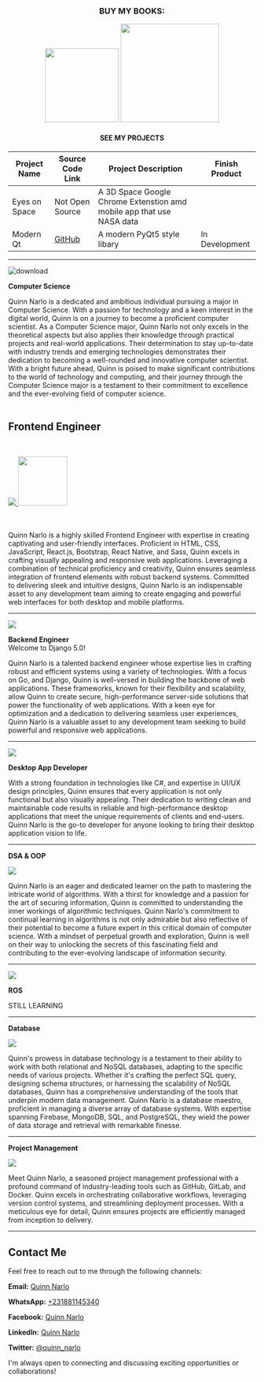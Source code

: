 <div align="center">
  
###  BUY MY BOOKS:

<p align="center">

<img src="https://github.com/pyquinnnarlo/pyquinnnarlo/assets/105549100/e1bdb192-ec77-4d87-b71a-46a3ac3f779e" width="150" />
<img src="https://github.com/pyquinnnarlo/pyquinnnarlo/assets/105549100/31098295-4c9f-4eb0-aeb4-c453e26c3a4f" width="200" />
</p>

#### SEE MY PROJECTS

| Project Name        | Source Code Link                            | Project Description                                    | Finish Product                     |
|---------------------|--------------------------------------------|--------------------------------------------------------|--------------------------------------
| Eyes on Space     | Not Open Source | A 3D Space Google Chrome Extenstion amd mobile app that use NASA data                             |
| Modern Qt         | [GitHub](https://github.com/pyquinnnarlo/modern_qt)    | A modern PyQt5 style libary | In Development




</div>  

<hr />

<div align="left">
  
![download](https://github.com/pyquinnnarlo/pyquinnnarlo/assets/105549100/4900c097-4556-4aea-9e7b-a3ebc3718c40)


</div>

<div align="left">
  
**Computer Science**
</div>
Quinn Narlo is a dedicated and ambitious individual pursuing a major in Computer Science. With a passion for technology and a keen interest in the digital world, Quinn is on a journey to become a proficient computer scientist. As a Computer Science major, Quinn Narlo not only excels in the theoretical aspects but also applies their knowledge through practical projects and real-world applications. Their determination to stay up-to-date with industry trends and emerging technologies demonstrates their dedication to becoming a well-rounded and innovative computer scientist. With a bright future ahead, Quinn is poised to make significant contributions to the world of technology and computing, and their journey through the Computer Science major is a testament to their commitment to excellence and the ever-evolving field of computer science.
</div>
<br />
<br />




## **Frontend Engineer**
<br />
<div align="left">
<p align="left">
  <a href="https://skillicons.dev">
    <img src="https://skillicons.dev/icons?i=html,css,bootstrap,tailwind,sass,js,react,react,next" />
    <img src="https://github.com/pyquinnnarlo/pyquinnnarlo/assets/105549100/05903e8c-47c0-45d6-a4b2-10aa54ceb646" width="100"/>
  </a>
</p>
<div align="left">

<br />
<br />
Quinn Narlo is a highly skilled Frontend Engineer with expertise in creating captivating and user-friendly interfaces. Proficient in HTML, CSS, JavaScript, React.js, Bootstrap, React Native, and Sass, Quinn excels in crafting visually appealing and responsive web applications. Leveraging a combination of technical proficiency and creativity, Quinn ensures seamless integration of frontend elements with robust backend systems. Committed to delivering sleek and intuitive designs, Quinn Narlo is an indispensable asset to any development team aiming to create engaging and powerful web interfaces for both desktop and mobile platforms.
<hr />
</div>

<div align="left">
<p align="left">
  <a href="https://skillicons.dev">
    <img src="https://skillicons.dev/icons?i=django,express,fastapi,spring" />
  </a>
</p>
  


**Backend Engineer**
<br />
Welcome to Django 5.0!

</div>

Quinn Narlo is a talented backend engineer whose expertise lies in crafting robust and efficient systems using a variety of technologies. With a focus on Go, and Django, Quinn is well-versed in building the backbone of web applications. These frameworks, known for their flexibility and scalability, allow Quinn to create secure, high-performance server-side solutions that power the functionality of web applications. With a keen eye for optimization and a dedication to delivering seamless user experiences, Quinn Narlo is a valuable asset to any development team seeking to build powerful and responsive web applications.
<hr />
</div>


<div align="left">

<p align="left">
  <a href="https://skillicons.dev">
    <img src="https://skillicons.dev/icons?i=cs,qt" />
  </a>
</p>

**Desktop App Developer**

With a strong foundation in technologies like C#, and expertise in UI/UX design principles, Quinn ensures that every application is not only functional but also visually appealing. Their dedication to writing clean and maintainable code results in reliable and high-performance desktop applications that meet the unique requirements of clients and end-users. Quinn Narlo is the go-to developer for anyone looking to bring their desktop application vision to life.
<hr />


</div>


<div align="left">
  
**DSA & OOP**

<p align="left">
  <a href="https://skillicons.dev">
    <img src="https://skillicons.dev/icons?i=java,cs,python" />
  </a>
</p>


Quinn Narlo is an eager and dedicated learner on the path to mastering the intricate world of algorithms. With a thirst for knowledge and a passion for the art of securing information, Quinn is committed to understanding the inner workings of algorithmic techniques. Quinn Narlo's commitment to continual learning in algorithms is not only admirable but also reflective of their potential to become a future expert in this critical domain of computer science. With a mindset of perpetual growth and exploration, Quinn is well on their way to unlocking the secrets of this fascinating field and contributing to the ever-evolving landscape of information security.
<hr />

</div>



<div align="left">

<p align="left">
  <a href="https://skillicons.dev">
    <img src="https://skillicons.dev/icons?i=c,cpp,python" />
  </a>
</p>


**ROS**
<br />

STILL LEARNING

<hr />
</div>




<div align="left">
  
**Database**

<p align="left">
  <a href="https://skillicons.dev">
    <img src="https://skillicons.dev/icons?i=postgres,firebase,mongodb,sqlite,redis" />
  </a>
</p>

Quinn's prowess in database technology is a testament to their ability to work with both relational and NoSQL databases, adapting to the specific needs of various projects. Whether it's crafting the perfect SQL query, designing schema structures, or harnessing the scalability of NoSQL databases, Quinn has a comprehensive understanding of the tools that underpin modern data management. Quinn Narlo is a database maestro, proficient in managing a diverse array of database systems. With expertise spanning Firebase, MongoDB, SQL, and PostgreSQL, they wield the power of data storage and retrieval with remarkable finesse.
<hr />

</div>


<div align="left">

  
**Project Management**
<p align="left">
  <a href="https://skillicons.dev">
    <img src="https://skillicons.dev/icons?i=gitlab,github,docker,ngnix" />
  </a>
</p>

Meet Quinn Narlo, a seasoned project management professional with a profound command of industry-leading tools such as GitHub, GitLab, and Docker. Quinn excels in orchestrating collaborative workflows, leveraging version control systems, and streamlining deployment processes. With a meticulous eye for detail, Quinn ensures projects are efficiently managed from inception to delivery.

</div>
<hr />


## Contact Me

Feel free to reach out to me through the following channels:

**Email:** [Quinn Narlo](mailto:pyquinnnarlo@gmail.com)

**WhatsApp:** [+231881145340](tel:+231881145340)

**Facebook:** [Quinn Narlo](https://www.facebook.com/pyquinnnarlo)

**LinkedIn:** [Quinn Narlo](https://www.linkedin.com/in/quinn-narlo-b0ab4724a/)

**Twitter:** [@quinn_narlo](https://twitter.com/quinn_narlo)

I'm always open to connecting and discussing exciting opportunities or collaborations!
